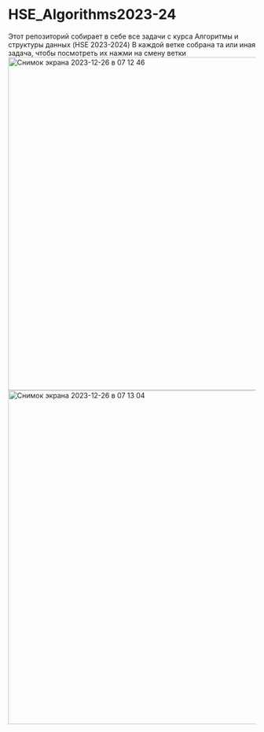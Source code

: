 # HSE_Algorithms2023-24
Этот репозиторий собирает в себе все задачи с курса Алгоритмы и структуры данных (HSE 2023-2024)
В каждой ветке собрана та или иная задача, чтобы посмотреть их нажми на смену ветки
<img width="677" alt="Снимок экрана 2023-12-26 в 07 12 46" src="https://github.com/Donilwel/HSE_Algorithms2023-24/assets/134236921/7d6bb31b-b0d4-4b22-8f49-a1cbca344ed4">
<img width="679" alt="Снимок экрана 2023-12-26 в 07 13 04" src="https://github.com/Donilwel/HSE_Algorithms2023-24/assets/134236921/4fd57a17-2eae-404c-8564-cacefe15301a">

